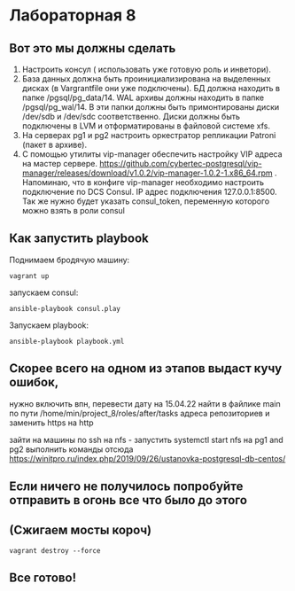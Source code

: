 # Лабораторная 8

## Вот это мы должны сделать

1. Настроить консул ( использовать уже готовую роль и инветори).
2. База данных должна быть проинициализирована на выделенных дисках (в Vargrantfile они уже подключены). БД должна находить в папке /pgsql/pg_data/14. WAL архивы должны находить в папке /pgsql/pg_wal/14. В эти папки должны быть примонтированы диски /dev/sdb и /dev/sdc соответственно. Диски должны быть подключены в LVM и отформатированы в файловой системе xfs.
3. На серверах pg1 и pg2 настроить оркестратор репликации Patroni (пакет в архиве).
4. С помощью утилиты vip-manager обеспечить настройку VIP адреса на мастер сервере. https://github.com/cybertec-postgresql/vip-manager/releases/download/v1.0.2/vip-manager-1.0.2-1.x86_64.rpm . Напоминаю, что в конфиге vip-manager необходимо настроить подключение по DCS Consul. IP адрес подключения 127.0.0.1:8500. Так же нужно будет указать consul_token, переменную которого можно взять в роли consul

## Как запустить playbook

Поднимаем бродячую машину:
````
vagrant up
````
запускаем consul:

````
ansible-playbook consul.play
````

Запускаем playbook:

````
ansible-playbook playbook.yml 
````
## Скорее всего на одном из этапов выдаст кучу ошибок, 
нужно включить впн, перевести дату на 15.04.22
найти в файлике main по пути /home/min/project_8/roles/after/tasks
 адреса репозиториев и заменить https на http

зайти на машины по ssh 
на nfs - запустить systemctl start nfs
на pg1 and pg2 выполнить команды отсюда https://winitpro.ru/index.php/2019/09/26/ustanovka-postgresql-db-centos/ 


## Если ничего не получилось попробуйте отправить в огонь все что было до этого
## (Сжигаем мосты короч)

````
vagrant destroy --force
````
## Все готово!
